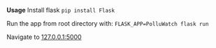 **Usage**
Install flask
`pip install Flask`

Run the app from root directory with:
`FLASK_APP=PolluWatch flask run`

Navigate to [127.0.0.1:5000](http://127.0.0.1:5000)
